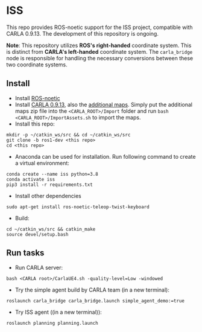 # ISS
This repo provides ROS-noetic support for the ISS project, compatible with CARLA 0.9.13. The development of this repository is ongoing.

**Note**: This repository utilizes **ROS's right-handed** coordinate system. This is distinct from **CARLA's left-handed** coordinate system. The ``carla_bridge`` node is responsible for handling the necessary conversions between these two coordinate systems.

## Install
- Install [ROS-noetic](http://wiki.ros.org/noetic/Installation/Ubuntu) 
- Install [CARLA 0.9.13](https://carla.readthedocs.io/en/0.9.13/start_quickstart/), also the [additional maps](https://carla-releases.s3.eu-west-3.amazonaws.com/Linux/AdditionalMaps_0.9.13.tar.gz). Simply put the additional maps zip file into the `<CARLA_ROOT>/Import` folder and run `bash <CARLA_ROOT>/ImportAssets.sh` to import the maps.
- Install this repo:
```
mkdir -p ~/catkin_ws/src && cd ~/catkin_ws/src
git clone -b ros1-dev <this repo>
cd <this repo>
```
- Anaconda can be used for installation. Run following command to create a virtual environment:
```
conda create --name iss python=3.8
conda activate iss
pip3 install -r requirements.txt
```
- Install other dependencies
```
sudo apt-get install ros-noetic-teleop-twist-keyboard
```
- Build:
```
cd ~/catkin_ws/src && catkin_make
source devel/setup.bash
```

## Run tasks
- Run CARLA server:
```
bash <CARLA root>/CarlaUE4.sh -quality-level=Low -windowed
```
- Try the simple agent build by CARLA team (in a new terminal):
```
roslaunch carla_bridge carla_bridge.launch simple_agent_demo:=true
``` 
- Try ISS agent ((in a new terminal)):
```
roslaunch planning planning.launch
```
